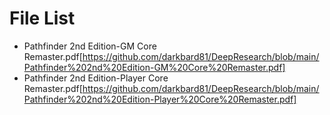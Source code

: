 # File List

- Pathfinder 2nd Edition-GM Core Remaster.pdf[https://github.com/darkbard81/DeepResearch/blob/main/Pathfinder%202nd%20Edition-GM%20Core%20Remaster.pdf]
- Pathfinder 2nd Edition-Player Core Remaster.pdf[https://github.com/darkbard81/DeepResearch/blob/main/Pathfinder%202nd%20Edition-Player%20Core%20Remaster.pdf]
